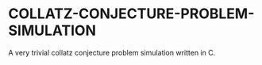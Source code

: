 # COLLATZ-CONJECTURE-PROBLEM-SIMULATION
A very trivial collatz conjecture problem simulation written in C.
